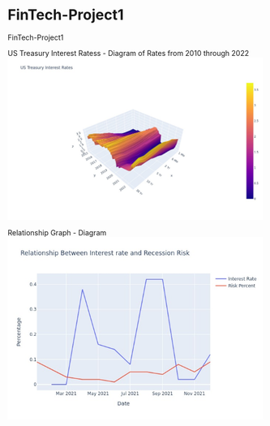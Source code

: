 # FinTech-Project1
FinTech-Project1

US Treasury Interest Ratess - Diagram of Rates from 2010 through 2022
![InterestRates](InterestRates.jpeg)

Relationship Graph - Diagram
![Relationship](Relationship.jpeg)
